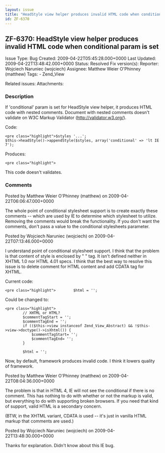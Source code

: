 ```yaml
---
layout: issue
title: "HeadStyle view helper produces invalid HTML code when conditional param is set"
id: ZF-6370
---
```


ZF-6370: HeadStyle view helper produces invalid HTML code when conditional param is set
---------------------------------------------------------------------------------------

 Issue Type: Bug Created: 2009-04-22T05:45:28.000+0000 Last Updated: 2009-04-22T13:48:42.000+0000 Status: Resolved Fix version(s): 
 Reporter:  Wojciech Naruniec (wojciech)  Assignee:  Matthew Weier O'Phinney (matthew)  Tags: - Zend\_View
 
 Related issues: 
 Attachments: 
### Description

If 'conditional' param is set for HeadStyle view helper, it produces HTML code with nested comments. Document with nested comments doesn't validate on W3C Markup Validator (<http://validator.w3.org/>).

Code:

 
    <pre class="highlight">$styles '...';
    $this->headStyle()->appendStyle($styles, array('conditional' => 'lt IE 7');

Produces:

 
    <pre class="highlight">


This code doesn't validates.

 

 

### Comments

Posted by Matthew Weier O'Phinney (matthew) on 2009-04-22T06:06:47.000+0000

The whole point of conditional stylesheet support is to create exactly these comments -- which are used by IE to determine which stylesheet to utilize. Removing the comments would break the functionality. If you don't want the comments, don't pass a value to the conditional stylesheets parameter.

 

 

Posted by Wojciech Naruniec (wojciech) on 2009-04-22T07:13:46.000+0000

I understand point of conditional stylesheet support. I think that the problem is that content of style is enclosed by " " tag. It isn't defined neither in XHTML 1.0 nor HTML 4.01 specs. I think that the best way to resolve this issue is to delete comment for HTML content and add CDATA tag for XHTML.

Current code:

 
    <pre class="highlight">        $html = '';

Could be changed to:

 
    <pre class="highlight">
            // XHTML or HTML?
            $commentTagStart = '';
            $commentTagEnd = '';
            if (($this->view instanceof Zend_View_Abstract) && !$this->view->doctype()->isXhtml()) {
                $commentTagStart= '';
                $commentTagEnd= '';
            }
    
            $html = '';

Now, by default, framework produces invalid code. I think it lowers quality of framework.

 

 

Posted by Matthew Weier O'Phinney (matthew) on 2009-04-22T08:04:36.000+0000

The problem is that in HTML 4, IE will not see the conditional if there is no comment. This has nothing to do with whether or not the markup is valid, but everything to do with supporting broken browsers. If you need that kind of support, valid HTML is a secondary concern.

(BTW, in the XHTML variant, CDATA _is_ used -- it's just in vanilla HTML markup that comments are used.)

 

 

Posted by Wojciech Naruniec (wojciech) on 2009-04-22T13:48:30.000+0000

Thanks for explanation. Didn't know about this IE bug.

 

 